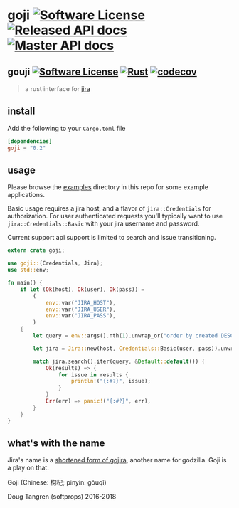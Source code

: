 # goji [![Software License](https://img.shields.io/badge/license-MIT-brightgreen.svg)](LICENSE) [![Released API docs](https://docs.rs/goji/badge.svg)](http://docs.rs/goji) [![Master API docs](https://img.shields.io/badge/docs-master-green.svg)](https://softprops.github.io/goji)

## gouji [![Software License](https://img.shields.io/badge/license-MIT-brightgreen.svg)](LICENSE) [![Rust](https://github.com/wunderfrucht/gouqi/actions/workflows/rust.yml/badge.svg)](https://github.com/wunderfrucht/gouqi/actions/workflows/rust.yml) [![codecov](https://codecov.io/gh/avrabe/goji/branch/main/graph/badge.svg?token=uAQXWlybzJ)](https://codecov.io/gh/avrabe/goji)

> a rust interface for [jira](https://www.atlassian.com/software/jira)

## install

Add the following to your `Cargo.toml` file

```toml
[dependencies]
goji = "0.2"
```

## usage

Please browse the [examples](examples/) directory in this repo for some example applications.

Basic usage requires a jira host, and a flavor of `jira::Credentials` for authorization. For user authenticated requests you'll typically want to use `jira::Credentials::Basic` with your jira username and password.

Current support api support is limited to search and issue transitioning.

```rust
extern crate goji;

use goji::{Credentials, Jira};
use std::env;

fn main() { 
    if let (Ok(host), Ok(user), Ok(pass)) =
        (
            env::var("JIRA_HOST"),
            env::var("JIRA_USER"),
            env::var("JIRA_PASS"),
        )
    {
        let query = env::args().nth(1).unwrap_or("order by created DESC".to_owned());

        let jira = Jira::new(host, Credentials::Basic(user, pass)).unwrap();

        match jira.search().iter(query, &Default::default()) {
            Ok(results) => {
                for issue in results {
                    println!("{:#?}", issue);
                }
            }
            Err(err) => panic!("{:#?}", err),
        }
    }
}
```

## what's with the name

Jira's name is a [shortened form of gojira](https://en.wikipedia.org/wiki/Jira_(software)),
another name for godzilla. Goji is a play on that.

Goji (Chinese: 枸杞; pinyin: gǒuqǐ)

Doug Tangren (softprops) 2016-2018
